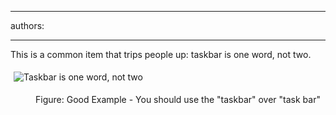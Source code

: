 

---
authors:

---




<span class='intro'> ​​This is a common item that trips people up&#58; taskbar is one word, not two.&#160; </span>

<p>​<img src="/PublishingImages/taskbar-not-task-bar.gif" alt="Taskbar is one word, not two " style="margin&#58;5px;" /></p><dd class="ssw15-rteElement-FigureGood">Figure&#58; Good Example - You should use the &quot;taskbar&quot; over &quot;task bar&quot;​<br></dd>


